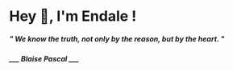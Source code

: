 <h1 title="head"> Hey 👋, I'm Endale !</h1>

**<h5><i>" We know the truth, not only by the reason, but by the heart. "</i></h5>**

*<b>___ Blaise Pascal ___</b>*
